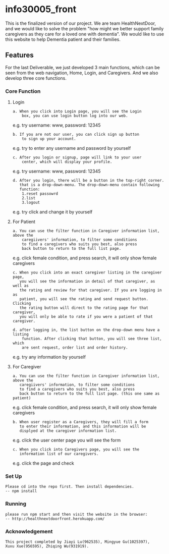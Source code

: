 # info30005_front

This is the finalized version of our project. We are team HealthNextDoor,
 and we would like to solve the problem "how might we better support family caregivers 
 as they care for a loved one with dementia". We would like to use 
 this website to help Dementia patient and their families.
 
 ## Features
 
 For the last Deliverable, we just developed 3 main functions, which can 
 be seen from the web navigation, Home, Login, and Caregivers. 
 And we also develop three core functions.
 
 ### Core Function
 
 1. Login 
 
        a. When you click into Login page, you will see the Login
            box, you can use login button log into our web. 
    e.g. try username: www, password: 12345
        
        b. If you are not our user, you can click sign up button 
            to sign up your account.
    e.g. try to enter any username and password by yourself
 
        c. After you login or signup, page will link to your user
            center, which will display your profile. 
    e.g. try username: www, password: 12345
        
        d. After you login, there will be a button in the top-right corner.
           that is a drop-down-menu. The drop-down-menu contain following 
           function:
            1.reset passowrd
            2.list
            3.logout
    e.g. try click and change it by yourself
    
 2. For Patient
            
        a. You can use the filter function in Caregiver information list, above the 
            caregiivers' information, to filter some conditions
            to find a caregivers who suits you best, also press
            back button to return to the full list page.
     e.g. click female condition, and press search, it will only 
        show female caregivers
        
        c. When you click into an exact caregiver listing in the caregiver page,
           you will see the information in detail of that caregiver, as well as
           the rating and review for that caregiver. If you are logging in as 
           patient, you will see the rating and send request button. Clicking
           the rating button will direct to the rating page for that caregiver,
           you will only be able to rate if you were a patient of that caregiver.
           
        d. after logging in, the list button on the drop-down menu have a listing
            function. After clicking that button, you will see three list, which
            are sent request, order list and order history.
          
     e.g. try any information by yourself
     
 3. For Caregiver
 
        a. You can use the filter function in Caregiver information list, above the 
           caregiivers' information, to filter some conditions
           to find a caregivers who suits you best, also press
           back button to return to the full list page. (this one same as patient)
     e.g. click female condition, and press search, it will only 
          show female caregivers
        
        b. When user register as a Caregivers, they will fill a form
           to enter their information, and this information will be
           displyed at the caregiver information list. 
       
     e.g. click the user center page you will see the form
        
        c. When you click into Caregivers page, you will see the
           information list of our caregivers.
     e.g. click the page and check
     
### Set Up

    Please cd into the repo first. Then install dependencies.
    -- npm install
    
### Running

    please run npm start and then visit the website in the browser:
    -- http://healthnextdoorfront.herokuapp.com/
    
### Acknowledgement

    This project completed by Jiayi Lu(962535), Mingyue Gu(1025397), 
    Xuxu Xue(956595), Zhiqing Wu(931919).
    
     
